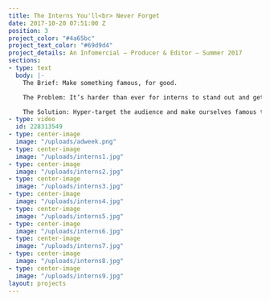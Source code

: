 ```yaml
---
title: The Interns You'll<br> Never Forget
date: 2017-10-20 07:51:00 Z
position: 3
project_color: "#4a65bc"
project_text_color: "#69d9d4"
project_details: An Infomercial – Producer & Editor – Summer 2017
sections:
- type: text
  body: |-
    The Brief: Make something famous, for good.

    The Problem: It’s harder than ever for interns to stand out and get a job in advertising.

    The Solution: Hyper-target the audience and make ourselves famous to BBH/Domani.
- type: video
  id: 228313549
- type: center-image
  image: "/uploads/adweek.png"
- type: center-image
  image: "/uploads/interns1.jpg"
- type: center-image
  image: "/uploads/interns2.jpg"
- type: center-image
  image: "/uploads/interns3.jpg"
- type: center-image
  image: "/uploads/interns4.jpg"
- type: center-image
  image: "/uploads/interns5.jpg"
- type: center-image
  image: "/uploads/interns6.jpg"
- type: center-image
  image: "/uploads/interns7.jpg"
- type: center-image
  image: "/uploads/interns8.jpg"
- type: center-image
  image: "/uploads/interns9.jpg"
layout: projects
---
```


